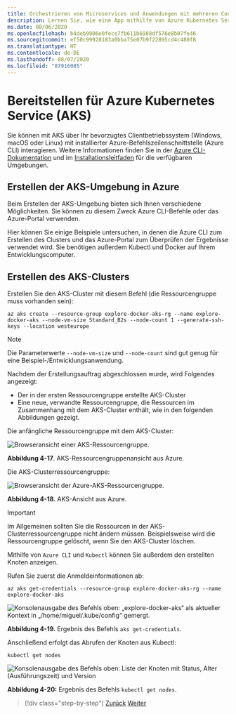 ```yaml
---
title: Orchestrieren von Microservices und Anwendungen mit mehreren Containern für hohe Skalierbarkeit und Verfügbarkeit
description: Lernen Sie, wie eine App mithilfe von Azure Kubernetes Service bereitgestellt wird.
ms.date: 08/06/2020
ms.openlocfilehash: b4deb9906e0fece7fb611b6988df576e8b07fe46
ms.sourcegitcommit: ef50c99928183a0bba75e07b9f22895cd4c480f8
ms.translationtype: HT
ms.contentlocale: de-DE
ms.lasthandoff: 08/07/2020
ms.locfileid: "87916085"
---
```

# <a name="deploy-to-azure-kubernetes-service-aks"></a>Bereitstellen für Azure Kubernetes Service (AKS)

Sie können mit AKS über Ihr bevorzugtes Clientbetriebssystem (Windows, macOS oder Linux) mit installierter Azure-Befehlszeilenschnittstelle (Azure CLI) interagieren. Weitere Informationen finden Sie in der [Azure CLI-Dokumentation](https://docs.microsoft.com/cli/azure/?view=azure-cli-latest) und im [Installationsleitfaden](https://docs.microsoft.com/cli/azure/install-azure-cli?view=azure-cli-latest) für die verfügbaren Umgebungen.

## <a name="create-the-aks-environment-in-azure"></a>Erstellen der AKS-Umgebung in Azure

Beim Erstellen der AKS-Umgebung bieten sich Ihnen verschiedene Möglichkeiten. Sie können zu diesem Zweck Azure CLI-Befehle oder das Azure-Portal verwenden.

Hier können Sie einige Beispiele untersuchen, in denen die Azure CLI zum Erstellen des Clusters und das Azure-Portal zum Überprüfen der Ergebnisse verwendet wird. Sie benötigen außerdem Kubectl und Docker auf Ihrem Entwicklungscomputer.

## <a name="create-the-aks-cluster"></a>Erstellen des AKS-Clusters

Erstellen Sie den AKS-Cluster mit diesem Befehl (die Ressourcengruppe muss vorhanden sein):

```console
az aks create --resource-group explore-docker-aks-rg --name explore-docker-aks --node-vm-size Standard_B2s --node-count 1 --generate-ssh-keys --location westeurope
```

> [!NOTE]
> Die Parameterwerte `--node-vm-size` und `--node-count` sind gut genug für eine Beispiel-/Entwicklungsanwendung.

Nachdem der Erstellungsauftrag abgeschlossen wurde, wird Folgendes angezeigt:

- Der in der ersten Ressourcengruppe erstellte AKS-Cluster
- Eine neue, verwandte Ressourcengruppe, die Ressourcen im Zusammenhang mit dem AKS-Cluster enthält, wie in den folgenden Abbildungen gezeigt.

Die anfängliche Ressourcengruppe mit dem AKS-Cluster:

![Browseransicht einer AKS-Ressourcengruppe.](media/deploy-azure-kubernetes-service/aks-cluster-view.png)

**Abbildung 4-17**. AKS-Ressourcengruppenansicht aus Azure.

Die AKS-Clusterressourcengruppe:

![Browseransicht der Azure-AKS-Ressourcengruppe.](media/deploy-azure-kubernetes-service/aks-resource-group-view.png)

**Abbildung 4-18.** AKS-Ansicht aus Azure.

> [!IMPORTANT]
> Im Allgemeinen sollten Sie die Ressourcen in der AKS-Clusterressourcengruppe nicht ändern müssen. Beispielsweise wird die Ressourcengruppe gelöscht, wenn Sie den AKS-Cluster löschen.

Mithilfe von `Azure CLI` und `Kubectl` können Sie außerdem den erstellten Knoten anzeigen.

Rufen Sie zuerst die Anmeldeinformationen ab:

```console
az aks get-credentials --resource-group explore-docker-aks-rg --name explore-docker-aks
```

![Konsolenausgabe des Befehls oben: „explore-docker-aks“ als aktueller Kontext in „/home/miguel/.kube/config“ gemergt.](media/deploy-azure-kubernetes-service/get-credentials-command-result.png)

**Abbildung 4-19.** Ergebnis des Befehls `aks get-credentials`.

Anschließend erfolgt das Abrufen der Knoten aus Kubectl:

```console
kubectl get nodes
```

![Konsolenausgabe des Befehls oben: Liste der Knoten mit Status, Alter (Ausführungszeit) und Version](media/deploy-azure-kubernetes-service/kubectl-get-nodes-command-result.png)

**Abbildung 4-20:** Ergebnis des Befehls `kubectl get nodes`.

> [!div class="step-by-step"]
> [Zurück](orchestrate-high-scalability-availability.md)
> [Weiter](docker-apps-development-environment.md)
